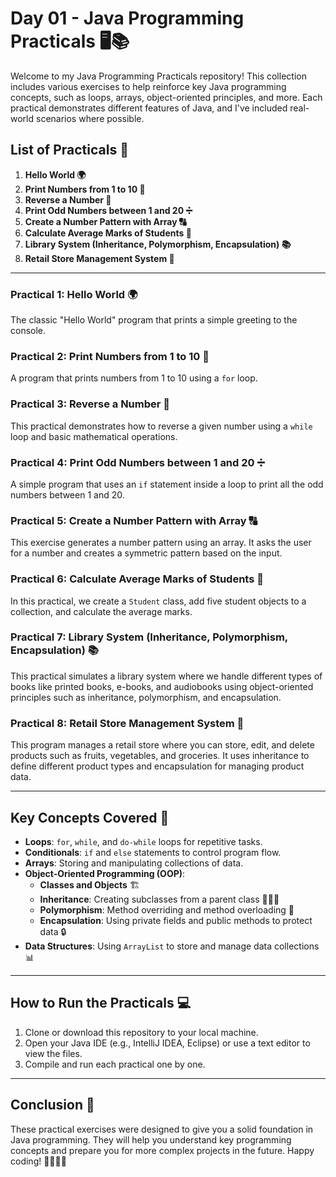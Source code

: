 # Day 01 - Java Programming Practicals 🖥️📚

Welcome to my Java Programming Practicals repository! This collection includes various exercises to help reinforce key Java programming concepts, such as loops, arrays, object-oriented principles, and more. Each practical demonstrates different features of Java, and I've included real-world scenarios where possible.

## List of Practicals 📝

1. **Hello World 🌍**
2. **Print Numbers from 1 to 10 🔢**
3. **Reverse a Number 🔄**
4. **Print Odd Numbers between 1 and 20 ➗**
5. **Create a Number Pattern with Array 🔠**
6. **Calculate Average Marks of Students 🏫**
7. **Library System (Inheritance, Polymorphism, Encapsulation) 📚**
8. **Retail Store Management System 🏬**

---

### Practical 1: Hello World 🌍
The classic "Hello World" program that prints a simple greeting to the console.

### Practical 2: Print Numbers from 1 to 10 🔢
A program that prints numbers from 1 to 10 using a `for` loop.

### Practical 3: Reverse a Number 🔄
This practical demonstrates how to reverse a given number using a `while` loop and basic mathematical operations.

### Practical 4: Print Odd Numbers between 1 and 20 ➗
A simple program that uses an `if` statement inside a loop to print all the odd numbers between 1 and 20.

### Practical 5: Create a Number Pattern with Array 🔠
This exercise generates a number pattern using an array. It asks the user for a number and creates a symmetric pattern based on the input.

### Practical 6: Calculate Average Marks of Students 🏫
In this practical, we create a `Student` class, add five student objects to a collection, and calculate the average marks.

### Practical 7: Library System (Inheritance, Polymorphism, Encapsulation) 📚
This practical simulates a library system where we handle different types of books like printed books, e-books, and audiobooks using object-oriented principles such as inheritance, polymorphism, and encapsulation.

### Practical 8: Retail Store Management System 🏬
This program manages a retail store where you can store, edit, and delete products such as fruits, vegetables, and groceries. It uses inheritance to define different product types and encapsulation for managing product data.

---

## Key Concepts Covered 📘

- **Loops**: `for`, `while`, and `do-while` loops for repetitive tasks.
- **Conditionals**: `if` and `else` statements to control program flow.
- **Arrays**: Storing and manipulating collections of data.
- **Object-Oriented Programming (OOP)**: 
  - **Classes and Objects** 🏗️
  - **Inheritance**: Creating subclasses from a parent class 👨‍👩‍👦
  - **Polymorphism**: Method overriding and method overloading 🔄
  - **Encapsulation**: Using private fields and public methods to protect data 🔒
- **Data Structures**: Using `ArrayList` to store and manage data collections 📊

---

## How to Run the Practicals 💻

1. Clone or download this repository to your local machine.
2. Open your Java IDE (e.g., IntelliJ IDEA, Eclipse) or use a text editor to view the files.
3. Compile and run each practical one by one.

---

## Conclusion 🎯

These practical exercises were designed to give you a solid foundation in Java programming. They will help you understand key programming concepts and prepare you for more complex projects in the future. Happy coding! 👨‍💻👩‍💻
